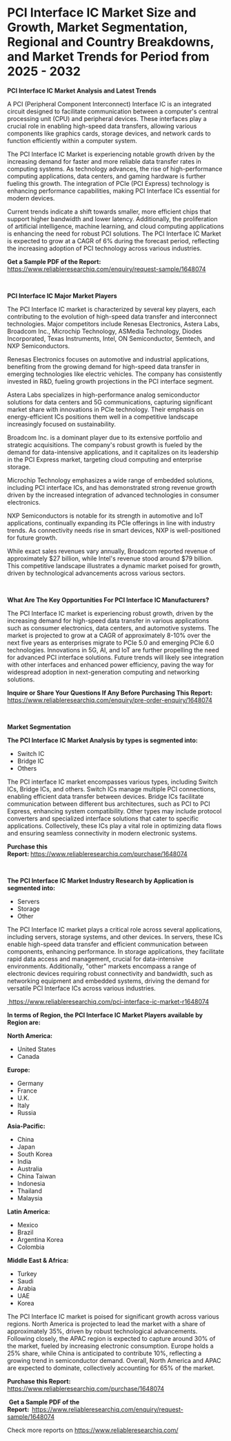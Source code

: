 <p><h1>PCI Interface IC Market Size and Growth, Market Segmentation, Regional and Country Breakdowns, and Market Trends for Period from 2025 -  2032</h1></p><p><strong>PCI Interface IC Market Analysis and Latest Trends</strong></p>
<p><p>A PCI (Peripheral Component Interconnect) Interface IC is an integrated circuit designed to facilitate communication between a computer's central processing unit (CPU) and peripheral devices. These interfaces play a crucial role in enabling high-speed data transfers, allowing various components like graphics cards, storage devices, and network cards to function efficiently within a computer system.</p><p>The PCI Interface IC Market is experiencing notable growth driven by the increasing demand for faster and more reliable data transfer rates in computing systems. As technology advances, the rise of high-performance computing applications, data centers, and gaming hardware is further fueling this growth. The integration of PCIe (PCI Express) technology is enhancing performance capabilities, making PCI Interface ICs essential for modern devices.</p><p>Current trends indicate a shift towards smaller, more efficient chips that support higher bandwidth and lower latency. Additionally, the proliferation of artificial intelligence, machine learning, and cloud computing applications is enhancing the need for robust PCI solutions. The PCI Interface IC Market is expected to grow at a CAGR of 6% during the forecast period, reflecting the increasing adoption of PCI technology across various industries.</p></p>
<p><strong>Get a Sample PDF of the Report:&nbsp;</strong> <a href="https://www.reliableresearchiq.com/enquiry/request-sample/1648074?utm_campaign=3524&utm_medium=2&utm_source=Github&utm_content=ia&utm_term=06042025&utm_id=pci-interface-ic">https://www.reliableresearchiq.com/enquiry/request-sample/1648074</a></p>
<p>&nbsp;</p>
<p><strong>PCI Interface IC Major Market Players</strong></p>
<p><p>The PCI Interface IC market is characterized by several key players, each contributing to the evolution of high-speed data transfer and interconnect technologies. Major competitors include Renesas Electronics, Astera Labs, Broadcom Inc., Microchip Technology, ASMedia Technology, Diodes Incorporated, Texas Instruments, Intel, ON Semiconductor, Semtech, and NXP Semiconductors.</p><p>Renesas Electronics focuses on automotive and industrial applications, benefiting from the growing demand for high-speed data transfer in emerging technologies like electric vehicles. The company has consistently invested in R&D, fueling growth projections in the PCI interface segment.</p><p>Astera Labs specializes in high-performance analog semiconductor solutions for data centers and 5G communications, capturing significant market share with innovations in PCIe technology. Their emphasis on energy-efficient ICs positions them well in a competitive landscape increasingly focused on sustainability.</p><p>Broadcom Inc. is a dominant player due to its extensive portfolio and strategic acquisitions. The company's robust growth is fueled by the demand for data-intensive applications, and it capitalizes on its leadership in the PCI Express market, targeting cloud computing and enterprise storage.</p><p>Microchip Technology emphasizes a wide range of embedded solutions, including PCI interface ICs, and has demonstrated strong revenue growth driven by the increased integration of advanced technologies in consumer electronics.</p><p>NXP Semiconductors is notable for its strength in automotive and IoT applications, continually expanding its PCIe offerings in line with industry trends. As connectivity needs rise in smart devices, NXP is well-positioned for future growth.</p><p>While exact sales revenues vary annually, Broadcom reported revenue of approximately $27 billion, while Intel's revenue stood around $79 billion. This competitive landscape illustrates a dynamic market poised for growth, driven by technological advancements across various sectors.</p></p>
<p>&nbsp;</p>
<p><strong>What Are The Key Opportunities For PCI Interface IC Manufacturers?</strong></p>
<p><p>The PCI Interface IC market is experiencing robust growth, driven by the increasing demand for high-speed data transfer in various applications such as consumer electronics, data centers, and automotive systems. The market is projected to grow at a CAGR of approximately 8-10% over the next five years as enterprises migrate to PCIe 5.0 and emerging PCIe 6.0 technologies. Innovations in 5G, AI, and IoT are further propelling the need for advanced PCI interface solutions. Future trends will likely see integration with other interfaces and enhanced power efficiency, paving the way for widespread adoption in next-generation computing and networking solutions.</p></p>
<p><strong>Inquire or Share Your Questions If Any Before Purchasing This Report:</strong> <a href="https://www.reliableresearchiq.com/enquiry/pre-order-enquiry/1648074?utm_campaign=3524&utm_medium=2&utm_source=Github&utm_content=ia&utm_term=06042025&utm_id=pci-interface-ic">https://www.reliableresearchiq.com/enquiry/pre-order-enquiry/1648074</a></p>
<p>&nbsp;</p>
<p><strong>Market Segmentation</strong></p>
<p><strong>The PCI Interface IC Market Analysis by types is segmented into:</strong></p>
<p><ul><li>Switch IC</li><li>Bridge IC</li><li>Others</li></ul></p>
<p><p>The PCI interface IC market encompasses various types, including Switch ICs, Bridge ICs, and others. Switch ICs manage multiple PCI connections, enabling efficient data transfer between devices. Bridge ICs facilitate communication between different bus architectures, such as PCI to PCI Express, enhancing system compatibility. Other types may include protocol converters and specialized interface solutions that cater to specific applications. Collectively, these ICs play a vital role in optimizing data flows and ensuring seamless connectivity in modern electronic systems.</p></p>
<p><strong>Purchase this Report:&nbsp;</strong><a href="https://www.reliableresearchiq.com/purchase/1648074?utm_campaign=3524&utm_medium=2&utm_source=Github&utm_content=ia&utm_term=06042025&utm_id=pci-interface-ic">https://www.reliableresearchiq.com/purchase/1648074</a></p>
<p>&nbsp;</p>
<p><strong>The PCI Interface IC Market Industry Research by Application is segmented into:</strong></p>
<p><ul><li>Servers</li><li>Storage</li><li>Other</li></ul></p>
<p><p>The PCI Interface IC market plays a critical role across several applications, including servers, storage systems, and other devices. In servers, these ICs enable high-speed data transfer and efficient communication between components, enhancing performance. In storage applications, they facilitate rapid data access and management, crucial for data-intensive environments. Additionally, "other" markets encompass a range of electronic devices requiring robust connectivity and bandwidth, such as networking equipment and embedded systems, driving the demand for versatile PCI Interface ICs across various industries.</p></p>
<p><a href="https://www.reliableresearchiq.com/pci-interface-ic-market-r1648074?utm_campaign=3524&utm_medium=2&utm_source=Github&utm_content=ia&utm_term=06042025&utm_id=pci-interface-ic">&nbsp;https://www.reliableresearchiq.com/pci-interface-ic-market-r1648074</a></p>
<p><strong>In terms of Region, the PCI Interface IC Market Players available by Region are:</strong></p>
<p>
    <p> <strong> North America: </strong>
        <ul>
            <li>United States</li>
            <li>Canada</li>
        </ul>
        </p> 
    <p> <strong> Europe: </strong>
        <ul>
            <li>Germany</li>
            <li>France</li>
            <li>U.K.</li>
            <li>Italy</li>
            <li>Russia</li>
        </ul>
        </p> 
    <p> <strong> Asia-Pacific: </strong>
        <ul>
            <li>China</li>
            <li>Japan</li>
            <li>South Korea</li>
            <li>India</li>
            <li>Australia</li>
            <li>China Taiwan</li>
            <li>Indonesia</li>
            <li>Thailand</li>
            <li>Malaysia</li>
        </ul>
        </p> 
    <p> <strong> Latin America: </strong>
        <ul>
            <li>Mexico</li>
            <li>Brazil</li>
            <li>Argentina Korea</li>
            <li>Colombia</li>
        </ul>
        </p> 
    <p> <strong> Middle East & Africa: </strong>
        <ul>
            <li>Turkey</li>
            <li>Saudi</li>
            <li>Arabia</li>
            <li>UAE</li>
            <li>Korea</li>
        </ul>
    </p>
    </p>
<p><p>The PCI Interface IC market is poised for significant growth across various regions. North America is projected to lead the market with a share of approximately 35%, driven by robust technological advancements. Following closely, the APAC region is expected to capture around 30% of the market, fueled by increasing electronic consumption. Europe holds a 25% share, while China is anticipated to contribute 10%, reflecting a growing trend in semiconductor demand. Overall, North America and APAC are expected to dominate, collectively accounting for 65% of the market.</p></p>
<p><strong>Purchase this Report: </strong><a href="https://www.reliableresearchiq.com/purchase/1648074?utm_campaign=3524&utm_medium=2&utm_source=Github&utm_content=ia&utm_term=06042025&utm_id=pci-interface-ic">https://www.reliableresearchiq.com/purchase/1648074</a></p>
<p>&nbsp;<strong>Get a Sample PDF of the Report:&nbsp;&nbsp;</strong><a href="https://www.reliableresearchiq.com/enquiry/request-sample/1648074?utm_campaign=3524&utm_medium=2&utm_source=Github&utm_content=ia&utm_term=06042025&utm_id=pci-interface-ic">https://www.reliableresearchiq.com/enquiry/request-sample/1648074</a></p>
<p><strong></strong></p>
<p>Check more reports on <a href="https://www.reliableresearchiq.com/?utm_campaign=3524&utm_medium=2&utm_source=Github&utm_content=ia&utm_term=06042025&utm_id=pci-interface-ic">https://www.reliableresearchiq.com/</a></p>